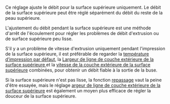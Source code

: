 Ce réglage ajuste le débit pour la surface supérieure uniquement. Le débit de la surface supérieure peut être réglé séparément du débit du reste de la peau supérieure.

L'ajustement du débit pendant la surface supérieure est une méthode d'arrêt de l'écoulement pour régler les problèmes de débit d'extrusion ou de surface supérieure peu lisse.

S'il y a un problème de vitesse d'extrusion uniquement pendant l'impression de la surface supérieure, il est préférable de regarder la [température d’impression par défaut](./material_print_temperature.md), la [Largeur de ligne de couche extérieure de la surface supérieure
](../experimental/roofing_line_width.md) et la [vitesse de la couche extérieure de la surface supérieure](../speed/speed_roofing.md) combinées, pour obtenir un débit fiable à la sortie de la buse.

Si la surface supérieure n'est pas lisse, la fonction [repassage](../shell/ironing_enabled.md) vaut la peine d'être essayée, mais le réglage [argeur de ligne de couche extérieure de la surface supérieure](../experimental/roofing_line_width.md) est également un moyen plus efficace de régler la douceur de la surface supérieure.

